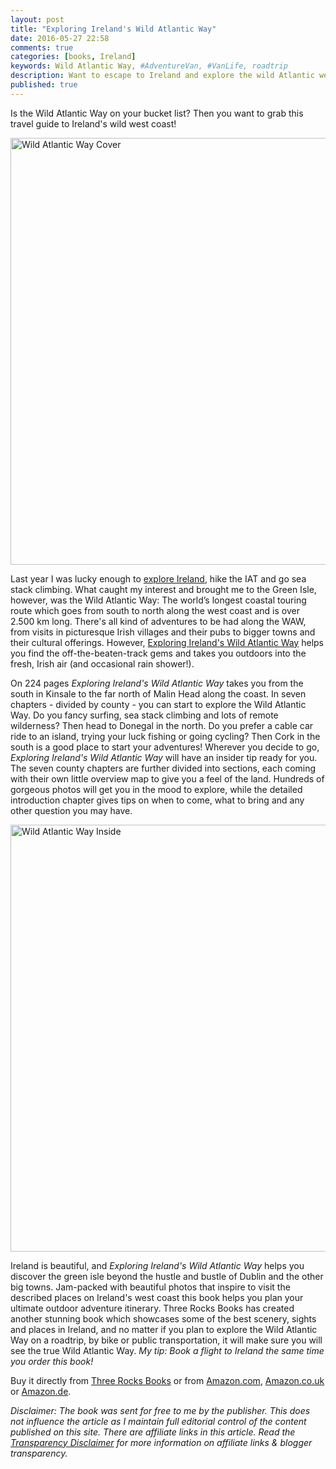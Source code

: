```yaml
---
layout: post
title: "Exploring Ireland's Wild Atlantic Way"
date: 2016-05-27 22:58
comments: true
categories: [books, Ireland]
keywords: Wild Atlantic Way, #AdventureVan, #VanLife, roadtrip
description: Want to escape to Ireland and explore the wild Atlantic west coast? Then this travel guide to the Wild Atlantic Way is made for you and will give you tips on the best places to explore.
published: true
---
```


Is the Wild Atlantic Way on your bucket list? Then you want to grab this travel guide to Ireland's wild west coast!

<a data-flickr-embed="true"  href="https://www.flickr.com/photos/hendrikmorkel/27183102302/in/dateposted/" title="Wild Atlantic Way Cover"><img src="https://c7.staticflickr.com/8/7074/27183102302_ee6f87d84a_b.jpg" width="1024" height="683" alt="Wild Atlantic Way Cover"></a><script async src="//embedr.flickr.com/assets/client-code.js" charset="utf-8"></script>

<!-- more -->

Last year I was lucky enough to [explore Ireland](https://hikinginfinland.com/2015/04/sea-stack-climbing-in-ireland.html), hike the IAT and go sea stack climbing. What caught my interest and brought me to the Green Isle, however, was the Wild Atlantic Way: The world’s longest coastal touring route which goes from south to north along the west coast and is over 2.500 km long. There's all kind of adventures to be had along the WAW, from visits in picturesque Irish villages and their pubs to bigger towns and their cultural offerings. However, [Exploring Ireland's Wild Atlantic Way](http://threerockbooks.com/index.php/exploring-irelands-wild-atlantic-way/) helps you find the off-the-beaten-track gems and takes you outdoors into the fresh, Irish air (and occasional rain shower!). 

On 224 pages *Exploring Ireland's Wild Atlantic Way* takes you from the south in Kinsale to the far north of Malin Head along the coast. In seven chapters - divided by county - you can start to explore the Wild Atlantic Way. Do you fancy surfing, sea stack climbing and lots of remote wilderness? Then head to Donegal in the north. Do you prefer a cable car ride to an island, trying your luck fishing or going cycling? Then Cork in the south is a good place to start your adventures! Wherever you decide to go, *Exploring Ireland's Wild Atlantic Way* will have an insider tip ready for you. The seven county chapters are further divided into sections, each coming with their own little overview map to give you a feel of the land. Hundreds of gorgeous photos will get you in the mood to explore, while the detailed introduction chapter gives tips on when to come, what to bring and any other question you may have.

<a data-flickr-embed="true"  href="https://www.flickr.com/photos/hendrikmorkel/27183101542/in/dateposted/" title="Wild Atlantic Way Inside"><img src="https://c7.staticflickr.com/8/7529/27183101542_ffe5d299bc_b.jpg" width="1024" height="683" alt="Wild Atlantic Way Inside"></a><script async src="//embedr.flickr.com/assets/client-code.js" charset="utf-8"></script>

Ireland is beautiful, and *Exploring Ireland's Wild Atlantic Way* helps you discover the green isle beyond the hustle and bustle of Dublin and the other big towns. Jam-packed with beautiful photos that inspire to visit the described places on Ireland's west coast this book helps you plan your ultimate outdoor adventure itinerary. Three Rocks Books has created another stunning book which showcases some of the best scenery, sights and places in Ireland, and no matter if you plan to explore the Wild Atlantic Way on a roadtrip, by bike or public transportation, it will make sure you will see the true Wild Atlantic Way. *My tip: Book a flight to Ireland the same time you order this book!*

Buy it directly from [Three Rocks Books](http://threerockbooks.com/index.php/exploring-irelands-wild-atlantic-way/) or from [Amazon.com](http://amzn.to/25pjt1d), [Amazon.co.uk](http://amzn.to/1Z5i48S) or [Amazon.de](http://amzn.to/27UUK3G).

*Disclaimer: The book was sent for free to me by the publisher. This does not influence the article as I maintain full editorial control of the content published on this site. There are affiliate links in this article. Read the [Transparency Disclaimer](https://hikinginfinland.com/about/) for more information on affiliate links & blogger transparency.*